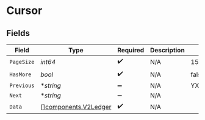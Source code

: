 # Cursor


## Fields

| Field                                                        | Type                                                         | Required                                                     | Description                                                  | Example                                                      |
| ------------------------------------------------------------ | ------------------------------------------------------------ | ------------------------------------------------------------ | ------------------------------------------------------------ | ------------------------------------------------------------ |
| `PageSize`                                                   | *int64*                                                      | :heavy_check_mark:                                           | N/A                                                          | 15                                                           |
| `HasMore`                                                    | *bool*                                                       | :heavy_check_mark:                                           | N/A                                                          | false                                                        |
| `Previous`                                                   | **string*                                                    | :heavy_minus_sign:                                           | N/A                                                          | YXVsdCBhbmQgYSBtYXhpbXVtIG1heF9yZXN1bHRzLol=                 |
| `Next`                                                       | **string*                                                    | :heavy_minus_sign:                                           | N/A                                                          |                                                              |
| `Data`                                                       | [][components.V2Ledger](../../models/components/v2ledger.md) | :heavy_check_mark:                                           | N/A                                                          |                                                              |